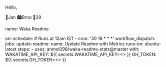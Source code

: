 Hello,

🙋Jan
🏙️Brno
🔞29

<!--START_SECTION:waka-->

name: Waka Readme

on:
  schedule:
    # Runs at 12am IST
    - cron: '30 18 * * *'
  workflow_dispatch:
jobs:
  update-readme:
    name: Update Readme with Metrics
    runs-on: ubuntu-latest
    steps:
      - uses: anmol098/waka-readme-stats@master
        with:
          WAKATIME_API_KEY: ${{ secrets.WAKATIME_API_KEY=<> }}
          GH_TOKEN: ${{ secrets.GH_TOKEN=<> }}

<!--END_SECTION:waka-->


<!---
Vincasmen/Vincasmen is a ✨ special ✨ repository because its `README.md` (this file) appears on your GitHub profile.
You can click the Preview link to take a look at your changes.
--->
